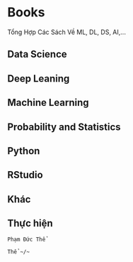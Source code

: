# Books

Tổng Hợp Các Sách Về ML, DL, DS, AI,...

## Data Science





## Deep Leaning




## Machine Learning




## Probability and Statistics 





## Python




## RStudio





## Khác






## Thực hiện

```
Phạm Đức Thể

Thể ~/~
```
